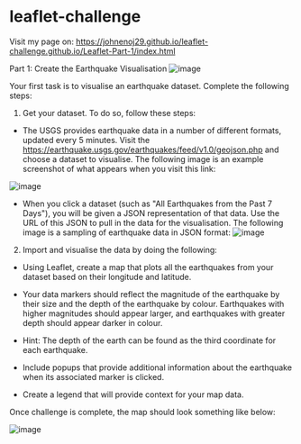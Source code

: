 # leaflet-challenge
Visit my page on: https://johnenoj29.github.io/leaflet-challenge.github.io/Leaflet-Part-1/index.html

Part 1: Create the Earthquake Visualisation
![image](https://user-images.githubusercontent.com/107616415/202879143-b15bcb6f-ade7-48ed-b2ee-dccbb255cdf5.png)

Your first task is to visualise an earthquake dataset. Complete the following steps:

1. Get your dataset. To do so, follow these steps:

 - The USGS provides earthquake data in a number of different formats, updated every 5 minutes. Visit the https://earthquake.usgs.gov/earthquakes/feed/v1.0/geojson.php and choose a dataset to visualise. The following image is an example screenshot of what appears when you visit this link:

![image](https://user-images.githubusercontent.com/107616415/202879160-df3eb508-b39e-4204-a905-8343edb94528.png)

- When you click a dataset (such as "All Earthquakes from the Past 7 Days"), you will be given a JSON representation of that data. Use the URL of this JSON to pull in the data for the visualisation. The following image is a sampling of earthquake data in JSON format:
![image](https://user-images.githubusercontent.com/107616415/202879187-efd0f7b3-83c8-436f-96b3-da639f67a5cd.png)

2. Import and visualise the data by doing the following:

- Using Leaflet, create a map that plots all the earthquakes from your dataset based on their longitude and latitude.

- Your data markers should reflect the magnitude of the earthquake by their size and the depth of the earthquake by colour. Earthquakes with higher magnitudes should appear larger, and earthquakes with greater depth should appear darker in colour.

- Hint: The depth of the earth can be found as the third coordinate for each earthquake.

- Include popups that provide additional information about the earthquake when its associated marker is clicked.

- Create a legend that will provide context for your map data.

Once challenge is complete, the map should look something like below:

![image](https://user-images.githubusercontent.com/107616415/202879245-26649d67-4d8e-4484-83d9-482fdb9baf52.png)
